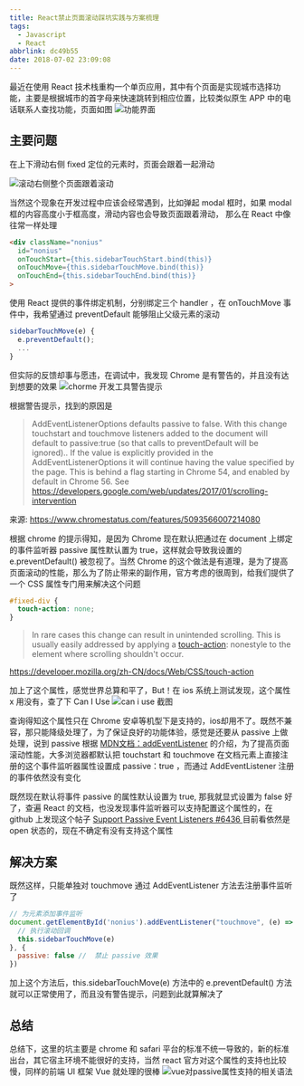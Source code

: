 ```yaml
---
title: React禁止页面滚动踩坑实践与方案梳理
tags:
  - Javascript
  - React
abbrlink: dc49b55
date: 2018-07-02 23:09:08
---
```


最近在使用 React 技术栈重构一个单页应用，其中有个页面是实现城市选择功能，主要是根据城市的首字母来快速跳转到相应位置，比较类似原生 APP 中的电话联系人查找功能，页面如图
![功能界面](/images/scroll-issue/2250902-8418da4d28a9107e.png?imageMogr2/auto-orient/strip%7CimageView2/2/w/1240)

## 主要问题
在上下滑动右侧 fixed 定位的元素时，页面会跟着一起滑动

![滚动右侧整个页面跟着滚动](/images/scroll-issue/2250902-c0ed1030d3fc5d08.gif?imageMogr2/auto-orient/strip)

当然这个现象在开发过程中应该会经常遇到，比如弹起 modal 框时，如果 modal框的内容高度小于框高度，滑动内容也会导致页面跟着滑动， 那么在 React 中像往常一样处理
``` html
<div className="nonius"
  id="nonius"
  onTouchStart={this.sidebarTouchStart.bind(this)}
  onTouchMove={this.sidebarTouchMove.bind(this)}
  onTouchEnd={this.sidebarTouchEnd.bind(this)}
>
```
使用 React 提供的事件绑定机制，分别绑定三个 handler ，在  onTouchMove 事件中，我希望通过 preventDefault 能够阻止父级元素的滚动
``` js
sidebarTouchMove(e) {
  e.preventDefault();
  ...
}
```
但实际的反馈却事与愿违，在调试中，我发现 Chrome 是有警告的，并且没有达到想要的效果
![chorme 开发工具警告提示](/images/scroll-issue/2250902-74d74a702fbd05a7.png?imageMogr2/auto-orient/strip%7CimageView2/2/w/1240)


根据警告提示，找到的原因是
> AddEventListenerOptions defaults passive to false. With this change touchstart and touchmove listeners added to the document will default to passive:true (so that calls to preventDefault will be ignored)..
 If the value is explicitly provided in the AddEventListenerOptions it will continue having the value specified by the page.
 This is behind a flag starting in Chrome 54, and enabled by default in Chrome 56. See https://developers.google.com/web/updates/2017/01/scrolling-intervention

来源: https://www.chromestatus.com/features/5093566007214080

根据 chrome 的提示得知，是因为 Chrome 现在默认把通过在 document 上绑定的事件监听器 passive 属性默认置为 true，这样就会导致我设置的  e.preventDefault() 被忽视了。当然 Chrome 的这个做法是有道理，是为了提高页面滚动的性能，那么为了防止带来的副作用，官方考虑的很周到，给我们提供了一个 CSS 属性专门用来解决这个问题

``` css
#fixed-div {
  touch-action: none;
}
```

> In rare cases this change can result in unintended scrolling. This is usually easily addressed by applying a [touch-action](https://developer.mozilla.org/en-US/docs/Web/CSS/touch-action): nonestyle to the element where scrolling shouldn't occur.

https://developer.mozilla.org/zh-CN/docs/Web/CSS/touch-action

加上了这个属性，感觉世界总算和平了，But！在 ios 系统上测试发现，这个属性 x 用没有，查了下 Can I Use
![can i use 截图](/images/scroll-issue/2250902-7ce4d43eec6721f7.png?imageMogr2/auto-orient/strip%7CimageView2/2/w/1240)

查询得知这个属性只在 Chrome 安卓等机型下是支持的，ios却用不了。既然不兼容，那只能降级处理了，为了保证良好的功能体验，感觉是还要从 passive 上做处理，说到 passive 根据 [MDN文档：addEventListener](https://developer.mozilla.org/en-US/docs/Web/API/EventTarget/addEventListener#Improving_scrolling_performance_with_passive_listeners) 的介绍，为了提高页面滚动性能，大多浏览器都默认把 touchstart 和 touchmove 在文档元素上直接注册的这个事件监听器属性设置成 passive：true ，而通过 AddEventListener 注册的事件依然没有变化

既然现在默认将事件 passive 的属性默认设置为 true, 那我就显式设置为 false 好了，查遍 React 的文档，也没发现事件监听器可以支持配置这个属性的，在 github 上发现这个帖子 [Support Passive Event Listeners #6436 ](https://github.com/facebook/react/issues/6436) 目前看依然是 open 状态的，现在不确定有没有支持这个属性
## 解决方案
既然这样，只能单独对 touchmove 通过 AddEventListener 方法去注册事件监听了
``` js
// 为元素添加事件监听   
document.getElementById('nonius').addEventListener("touchmove", (e) => {
  // 执行滚动回调
  this.sidebarTouchMove(e)
}, {
  passive: false //  禁止 passive 效果
})
```
 加上这个方法后，this.sidebarTouchMove(e) 方法中的     e.preventDefault() 方法就可以正常使用了，而且没有警告提示，问题到此就算解决了
## 总结
总结下，这里的坑主要是 chrome 和 safari 平台的标准不统一导致的，新的标准出台，其它宿主环境不能很好的支持，当然 react 官方对这个属性的支持也比较慢，同样的前端 UI 框架 Vue  就处理的很棒
![vue对passive属性支持的相关语法](/images/scroll-issue/2250902-12cacb6e99c0daf6.png?imageMogr2/auto-orient/strip%7CimageView2/2/w/1240)




